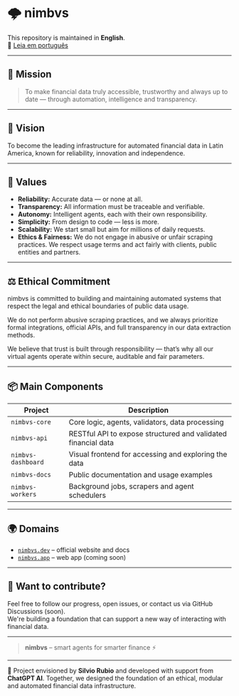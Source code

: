 # 🌩️ nimbvs

This repository is maintained in **English**.  
📄 [Leia em português](./README.pt-BR.md)

---

## 🧭 Mission

> To make financial data truly accessible, trustworthy and always up to date — through automation, intelligence and transparency.

---

## 🔭 Vision

To become the leading infrastructure for automated financial data in Latin America, known for reliability, innovation and independence.

---

## 💎 Values

- **Reliability:** Accurate data — or none at all.
- **Transparency:** All information must be traceable and verifiable.
- **Autonomy:** Intelligent agents, each with their own responsibility.
- **Simplicity:** From design to code — less is more.
- **Scalability:** We start small but aim for millions of daily requests.
- **Ethics & Fairness:** We do not engage in abusive or unfair scraping practices. We respect usage terms and act fairly with clients, public entities and partners.

---

## ⚖️ Ethical Commitment

nimbvs is committed to building and maintaining automated systems that respect the legal and ethical boundaries of public data usage.

We do not perform abusive scraping practices, and we always prioritize formal integrations, official APIs, and full transparency in our data extraction methods.

We believe that trust is built through responsibility — that’s why all our virtual agents operate within secure, auditable and fair parameters.

---

## 📦 Main Components

| Project | Description |
|--------|-------------|
| `nimbvs-core` | Core logic, agents, validators, data processing |
| `nimbvs-api` | RESTful API to expose structured and validated financial data |
| `nimbvs-dashboard` | Visual frontend for accessing and exploring the data |
| `nimbvs-docs` | Public documentation and usage examples |
| `nimbvs-workers` | Background jobs, scrapers and agent schedulers |

---

## 🌍 Domains

- [`nimbvs.dev`](https://nimbvs.dev) – official website and docs
- [`nimbvs.app`](https://nimbvs.app) – web app (coming soon)

---

## 🤝 Want to contribute?

Feel free to follow our progress, open issues, or contact us via GitHub Discussions (soon).  
We're building a foundation that can support a new way of interacting with financial data.

---

> **nimbvs** – smart agents for smarter finance ⚡

---

🧠 Project envisioned by **Silvio Rubio** and developed with support from **ChatGPT AI**.
Together, we designed the foundation of an ethical, modular and automated financial data infrastructure.